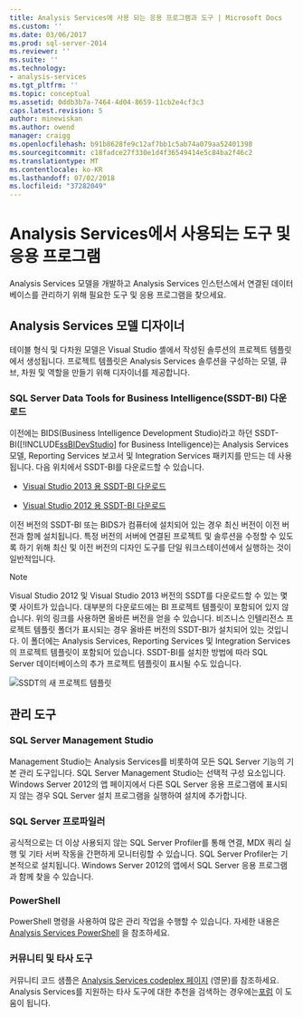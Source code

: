 ```yaml
---
title: Analysis Services에 사용 되는 응용 프로그램과 도구 | Microsoft Docs
ms.custom: ''
ms.date: 03/06/2017
ms.prod: sql-server-2014
ms.reviewer: ''
ms.suite: ''
ms.technology:
- analysis-services
ms.tgt_pltfrm: ''
ms.topic: conceptual
ms.assetid: 0ddb3b7a-7464-4d04-8659-11cb2e4cf3c3
caps.latest.revision: 5
author: minewiskan
ms.author: owend
manager: craigg
ms.openlocfilehash: b91b8628fe9c12af7bb1c5ab74a079aa52401398
ms.sourcegitcommit: c18fadce27f330e1d4f36549414e5c84ba2f46c2
ms.translationtype: MT
ms.contentlocale: ko-KR
ms.lasthandoff: 07/02/2018
ms.locfileid: "37282049"
---
```

# <a name="tools-and-applications-used-in-analysis-services"></a>Analysis Services에서 사용되는 도구 및 응용 프로그램
  Analysis Services 모델을 개발하고 Analysis Services 인스턴스에서 연결된 데이터베이스를 관리하기 위해 필요한 도구 및 응용 프로그램을 찾으세요.  
  
## <a name="analysis-services-model-designers"></a>Analysis Services 모델 디자이너  
 테이블 형식 및 다차원 모델은 Visual Studio 셸에서 작성된 솔루션의 프로젝트 템플릿에서 생성됩니다. 프로젝트 템플릿은 Analysis Services 솔루션을 구성하는 모델, 큐브, 차원 및 역할을 만들기 위해 디자이너를 제공합니다.  
  
### <a name="download-sql-server-data-tools-for-business-intelligence-ssdt-bi"></a>SQL Server Data Tools for Business Intelligence(SSDT-BI) 다운로드  
 이전에는 BIDS(Business Intelligence Development Studio)라고 하던 SSDT-BI([!INCLUDE[ssBIDevStudio](../includes/ssbidevstudio-md.md)] for Business Intelligence)는 Analysis Services 모델, Reporting Services 보고서 및 Integration Services 패키지를 만드는 데 사용됩니다. 다음 위치에서 SSDT-BI를 다운로드할 수 있습니다.  
  
-   [Visual Studio 2013 용 SSDT-BI 다운로드](http://go.microsoft.com/fwlink/p/?LinkId=396526)  
  
-   [Visual Studio 2012 용 SSDT-BI 다운로드](http://go.microsoft.com/fwlink/p/?LinkID=273673)  
  
 이전 버전의 SSDT-BI 또는 BIDS가 컴퓨터에 설치되어 있는 경우 최신 버전이 이전 버전과 함께 설치됩니다. 특정 버전의 서버에 연결된 프로젝트 및 솔루션을 수정할 수 있도록 하기 위해 최신 및 이전 버전의 디자인 도구를 단일 워크스테이션에서 실행하는 것이 일반적입니다.  
  
> [!NOTE]  
>  Visual Studio 2012 및 Visual Studio 2013 버전의 SSDT를 다운로드할 수 있는 몇몇 사이트가 있습니다. 대부분의 다운로드에는 BI 프로젝트 템플릿이 포함되어 있지 않습니다. 위의 링크를 사용하면 올바른 버전을 얻을 수 있습니다. 비즈니스 인텔리전스 프로젝트 템플릿 폴더가 표시되는 경우 올바른 버전의 SSDT-BI가 설치되어 있는 것입니다. 이 폴더에는 Analysis Services, Reporting Services 및 Integration Services의 프로젝트 템플릿이 포함되어 있습니다. SSDT-BI를 설치한 방법에 따라 SQL Server 데이터베이스의 추가 프로젝트 템플릿이 표시될 수도 있습니다.  
  
 ![SSDT의 새 프로젝트 템플릿](media/ssdt-biprojects.png "SSDT의 새 프로젝트 템플릿")  
  
## <a name="administrative-tools"></a>관리 도구  
  
### <a name="sql-server-management-studio"></a>SQL Server Management Studio  
 Management Studio는 Analysis Services를 비롯하여 모든 SQL Server 기능의 기본 관리 도구입니다. SQL Server Management Studio는 선택적 구성 요소입니다. Windows Server 2012의 앱 페이지에서 다른 SQL Server 응용 프로그램에 표시되지 않는 경우 SQL Server 설치 프로그램을 실행하여 설치에 추가합니다.  
  
### <a name="sql-server-profiler"></a>SQL Server 프로파일러  
 공식적으로는 더 이상 사용되지 않는 SQL Server Profiler를 통해 연결, MDX 쿼리 실행 및 기타 서버 작동을 간편하게 모니터링할 수 있습니다. SQL Server Profiler는 기본적으로 설치됩니다. Windows Server 2012의 앱에서 SQL Server 응용 프로그램과 함께 찾을 수 있습니다.  
  
### <a name="powershell"></a>PowerShell  
 PowerShell 명령을 사용하여 많은 관리 작업을 수행할 수 있습니다. 자세한 내용은 [Analysis Services PowerShell](analysis-services-powershell.md) 을 참조하세요.  
  
### <a name="community-and-third-party-tools"></a>커뮤니티 및 타사 도구  
 커뮤니티 코드 샘플은 [Analysis Services codeplex 페이지](http://sqlsrvanalysissrvcs.codeplex.com/) (영문)를 참조하세요. Analysis Services를 지원하는 타사 도구에 대한 추천을 검색하는 경우에는[포럼](http://social.msdn.microsoft.com/Forums/sqlserver/home?forum=sqlanalysisservices) 이 도움이 됩니다.  
  
  
